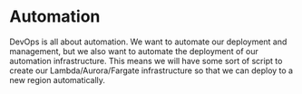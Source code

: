 # Automation

DevOps is all about automation. We want to automate our deployment and management, but we also want to automate the deployment of our automation infrastructure. This means we will have some sort of script to create our Lambda/Aurora/Fargate infrastructure so that we can deploy to a new region automatically.
